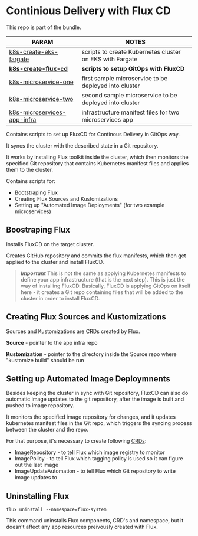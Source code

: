 # Continious Delivery with Flux CD

This repo is part of the bundle. 

| PARAM | NOTES |
| ------ | ------ |
| [k8s-create-eks-fargate](https://github.com/dinoradulovic/k8s-create-eks-fargate)| scripts to create Kubernetes cluster on EKS with Fargate |
| **[k8s-create-flux-cd](https://github.com/dinoradulovic/k8s-create-flux-cd)** | **scripts to setup GitOps with FluxCD** |
| [k8s-microservice-one](https://github.com/dinoradulovic/k8s-microservice-one) | first sample microservice to be deployed into cluster |
| [k8s-microservice-two](https://github.com/dinoradulovic/k8s-microservice-two) | second sample microservice to be deployed into cluster |
| [k8s-microservices-app-infra](https://github.com/dinoradulovic/k8s-microservices-app-infra) | infrastructure manifest files for two microservices app |

Contains scripts to set up FluxCD for Continous Delivery in GitOps way.

It syncs the cluster with the described state in a Git repository.

It works by installing Flux toolkit inside the cluster, which then monitors the specified Git repository that contains Kubernetes manifest files and applies them to the cluster.

Contains scripts for:
- Bootstraping Flux
- Creating Flux Sources and Kustomizations
- Setting up "Automated Image Deployments" (for two example microservices)

## Boostraping Flux 

Installs FluxCD on the target cluster.

Creates GitHub repository and commits the flux manifests, which then get applied to the cluster and install FluxCD.


> ***Important***  This is not the same as applying Kubernetes manifests to define your app infrastructure (that is the next step). 
This is just the way of installing FluxCD. 
Basically, FluxCD is applying GitOps on itself here - it creates a Git repo containing files that will be added to the cluster in order to install FluxCD. 


## Creating Flux Sources and Kustomizations 

Sources and Kustomizations are [CRDs](https://kubernetes.io/docs/concepts/extend-kubernetes/api-extension/custom-resources/) created by Flux. 

**Source** - pointer to the app infra repo

**Kustomization** - pointer to the directory inside the Source repo where "kustomize build" should be run


## Setting up Automated Image Deploymnents

Besides keeping the cluster in sync with Git repository, FluxCD can also do automatic image updates to the git repository, after the image is built and pushed to image repository. 

It monitors the specified image repository for changes, and it updates kubernetes manifest files in the Git repo, which triggers the syncing process between the cluster and the repo. 

For that purpose, it's necessary to create following [CRDs](https://kubernetes.io/docs/concepts/extend-kubernetes/api-extension/custom-resources/):
- ImageRepository - to tell Flux which image registry to monitor
- ImagePolicy - to tell Flux which tagging policy is used so it can figure out the last image
- ImageUpdateAutomation - to tell Flux which Git repository to write image updates to


## Uninstalling Flux 

```flux uninstall --namespace=flux-system```

This command uninstalls Flux components, CRD's and namespace, but it doesn't affect any app resources preivously created with Flux. 



